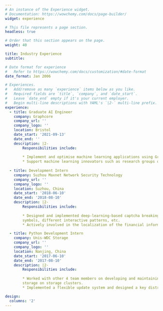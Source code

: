 ```yaml
---
# An instance of the Experience widget.
# Documentation: https://wowchemy.com/docs/page-builder/
widget: experience

# This file represents a page section.
headless: true

# Order that this section appears on the page.
weight: 40

title: Industry Experience
subtitle:

# Date format for experience
#   Refer to https://wowchemy.com/docs/customization/#date-format
date_format: Jan 2006

# Experiences.
#   Add/remove as many `experience` items below as you like.
#   Required fields are `title`, `company`, and `date_start`.
#   Leave `date_end` empty if it's your current employer.
#   Begin multi-line descriptions with YAML's `|2-` multi-line prefix.
experience:
  - title: Graduate AI Engineer
    company: Graphcore
    company_url: ''
    company_logo: ''
    location: Bristol
    date_start: '2021-09-13'
    date_end: ''
    description: |2-
        Responsibilities include:
        
        * Implement and optimise machine learning applications using Graphcore’s IPUs.
        * Support machine learning innovators such as research groups or tech start-ups with their state-of-the-art applications.
        
  - title: Development Intern
    company: Suzhou Maxnet Network Security Technology
    company_url: ''
    company_logo: ''
    location: Suzhou, China
    date_start: '2018-06-10'
    date_end: '2018-08-10'
    description: |2-
        Responsibilities include:
        
        * Designed and implemented deep-learning-based captcha breaking systems for various captcha strategies with different
        symbols, different interactive patterns, etc.
        * Actively involved in the localization of the financial information software - Thomson Reuters Eikon.

  - title: Python Development Intern
    company: Unis-WDC Storage
    company_url: ''
    company_logo: ''
    location: Nanjing, China
    date_start: '2017-06-10'
    date_end: '2017-08-10'
    description: |2-
        Responsibilities include:
        
        * Worked with other 4 team members on developing and maintaining a RESTful back-end, which enables object-based
        storage on storage clusters.
        * Implemented a flexible update system and designed a key distribution system.

design:
  columns: '2'
---
```

